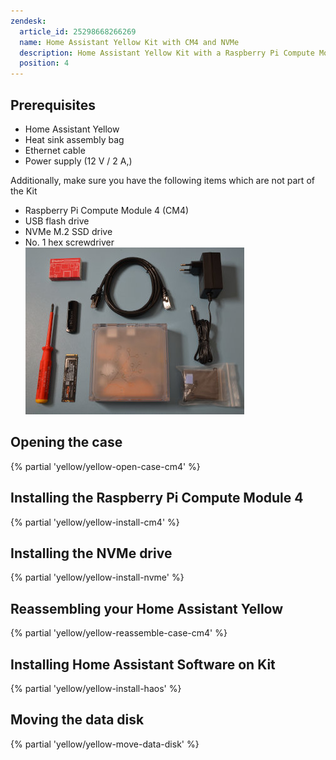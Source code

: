 ```yaml
---
zendesk:
  article_id: 25298668266269
  name: Home Assistant Yellow Kit with CM4 and NVMe
  description: Home Assistant Yellow Kit with a Raspberry Pi Compute Module 4, NVMe and No PoE.
  position: 4
---
```


## Prerequisites

- Home Assistant Yellow
- Heat sink assembly bag
- Ethernet cable
- Power supply (12 V / 2 A,)

Additionally, make sure you have the following items which are not part of the Kit

- Raspberry Pi Compute Module 4 (CM4)
- USB flash drive
- NVMe M.2 SSD drive
- No. 1 hex screwdriver
  ![Image showing the Home Assistant Yellow with a Raspberry Pi Compute Module 4, Heat sink assembly bag, Ethernet cable, power supply, a USB flash drive, and an NVMe M.2 SSD drive](/static/img/yellow/kit-std-with-nvme.jpeg)

## Opening the case

{% partial 'yellow/yellow-open-case-cm4' %}

## Installing the Raspberry Pi Compute Module 4

{% partial 'yellow/yellow-install-cm4' %}

## Installing the NVMe drive

{% partial 'yellow/yellow-install-nvme' %}

## Reassembling your Home Assistant Yellow

{% partial 'yellow/yellow-reassemble-case-cm4' %}

## Installing Home Assistant Software on Kit

{% partial 'yellow/yellow-install-haos' %}

## Moving the data disk

{% partial 'yellow/yellow-move-data-disk' %}